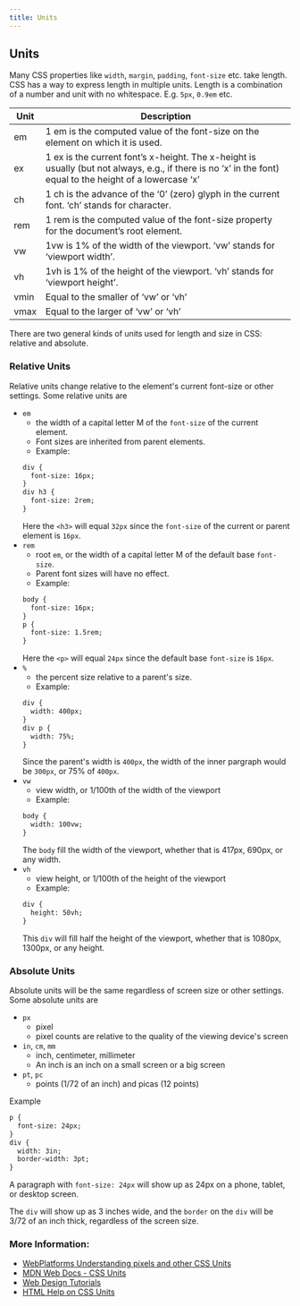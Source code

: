 ```yaml
---
title: Units
---
```

## Units
Many CSS properties like `width`, `margin`, `padding`, `font-size` etc. take length. CSS has a way to express length in multiple units. Length is a combination of a number and unit with no whitespace. E.g. `5px`, `0.9em` etc.

| Unit          | Description             |
|---------------|-----------------------|
|em             |1 em is the computed value of the font-size on the element on which it is used.	|
|ex             |1 ex is the current font’s x-height. The x-height is usually (but not always, e.g., if there is no ‘x’ in the font) equal to the height of a lowercase ‘x’	|
|ch             |1 ch is the advance of the ‘0’ (zero) glyph in the current font. ‘ch’ stands for character.	|
|rem            |1 rem is the computed value of the font-size property for the document’s root element.|
|vw             |1vw is 1% of the width of the viewport. ‘vw’ stands for ‘viewport width’.	|
|vh             |1vh is 1% of the height of the viewport. ‘vh’ stands for ‘viewport height’.	|
|vmin           |Equal to the smaller of ‘vw’ or ‘vh’	|
|vmax           |Equal to the larger of ‘vw’ or ‘vh’	|

There are two general kinds of units used for length and size in CSS: relative and absolute. 

### Relative Units
Relative units change relative to the element's current font-size or other settings. Some relative units are 
- ```em```
  - the width of a capital letter M of the ```font-size``` of the current element. 
  - Font sizes are inherited from parent elements. 
  - Example: 
  ```html
  div {
    font-size: 16px;
  }
  div h3 {
    font-size: 2rem;
  }
  ``` 
  Here the ```<h3>``` will equal ```32px``` since the ```font-size``` of the current or parent element is ```16px```. 
- ```rem```
  - root ```em```, or the width of a capital letter M of the default base ```font-size```. 
  - Parent font sizes will have no effect. 
  - Example: 
  ```html
  body {
    font-size: 16px;
  }
  p {
    font-size: 1.5rem;
  }
  ``` 
  Here the ```<p>``` will equal ```24px``` since the default base ```font-size``` is ```16px```. 
- ```%``` 
  - the percent size relative to a parent's size.
  - Example: 
  ```html
  div {
    width: 400px;
  }
  div p {
    width: 75%;
  }
  ``` 
   Since the parent's width is ```400px```, the width of the inner pargraph would be ```300px```, or 75% of ```400px```. 
- ```vw```
  - view width, or 1/100th of the width of the viewport
  - Example: 
  ```html
  body {
    width: 100vw;
  }
  ``` 
  The ```body``` fill the width of the viewport, whether that is 417px, 690px, or any width. 
- ```vh```
  - view height, or 1/100th of the height of the viewport
  - Example: 
  ```html
  div {
    height: 50vh;
  }
  ``` 
  This ```div``` will fill half the height of the viewport, whether that is 1080px, 1300px, or any height. 

### Absolute Units
Absolute units  will be the same regardless of screen size or other settings. Some absolute units are 
- ```px```
  - pixel
  - pixel counts are relative to the quality of the viewing device's screen
- ```in```, ```cm```, ```mm```
  - inch, centimeter, millimeter
  - An inch is an inch on a small screen or a big screen
- ```pt```, ```pc```
  - points (1/72 of an inch) and picas (12 points)
  
Example 
```html
p {
  font-size: 24px;
}
div {
  width: 3in;
  border-width: 3pt;
}
```

A paragraph with ```font-size: 24px``` will show up as 24px on a phone, tablet, or desktop screen.

The ```div``` will show up as 3 inches wide, and the ```border``` on the ```div``` will be 3/72 of an inch thick, regardless of the screen size. 

### More Information:
<!-- Please add any articles you think might be helpful to read before writing the article -->
* [WebPlatforms Understanding pixels and other CSS Units](https://webplatform.github.io/docs/tutorials/understanding-css-units/)
* [MDN Web Docs - CSS Units](https://developer.mozilla.org/en-US/docs/Learn/CSS/Introduction_to_CSS/Values_and_units)
* [Web Design Tutorials]('https://webdesign.tutsplus.com/articles/7-css-units-you-might-not-know-about--cms-22573)
* [HTML Help on CSS Units](http://www.htmlhelp.com/reference/css/units.html)

